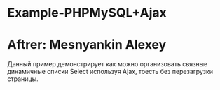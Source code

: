 # Example-PHPMySQL+Ajax
# Aftrer: Mesnyankin  Alexey
Данный пример демонстрирует как можно организовать связные динамичные списки Select используя Ajax, тоесть без перезагрузки страницы.
